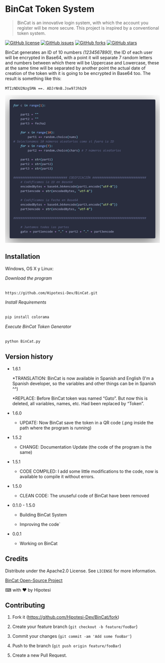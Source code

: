  

# BinCat Token System

> BinCat is an innovative login system, with which the account you register will be more secure. This project is inspired by a conventional token system.

[![GitHub license](https://img.shields.io/github/license/Hipotesi-Dev/BinCat?style=flat-square)](https://github.com/Hipotesi-Dev/BinCat/blob/main/LICENSE)
[![GitHub issues](https://img.shields.io/github/issues/Hipotesi-Dev/BinCat?style=flat-square)](https://github.com/Hipotesi-Dev/BinCat/issues)
[![GitHub forks](https://img.shields.io/github/forks/Hipotesi-Dev/BinCat?style=flat-square)](https://github.com/Hipotesi-Dev/BinCat/network)
[![GitHub stars](https://img.shields.io/github/stars/Hipotesi-Dev/BinCat?style=flat-square)](https://github.com/Hipotesi-Dev/BinCat/stargazers)


  

BinCat generates an ID of 10 numbers *(1234567890)*, the ID of each user will be encrypted in Base64, with a point it will separate 7 random letters and numbers between which there will be Uppercase and Lowercase, these at the same time will be separated by another point the actual date of creation of the token with it is going to be encrypted in Base64 too. The result is something like this:

`MTIzNDU2Nzg5MA ==. ADJrNnB.Jsw97Jhb29`

  

![BinCat Code Example](https://github.com/Hipotesi-Dev/BinCat/blob/main/BinCat%20Demo.PNG)

  

## Installation

  

Windows, OS X y Linux:

  

_Download the program_

```sh

https://github.com/Hipotesi-Dev/BinCat.git

```

_Install Requirements_

```sh

pip install colorama

```

_Execute BinCat Token Generator_

```sh

python BinCat.py

```

  

## Version history

* 1.6.1

    *TRANSLATION: BinCat is now available in Spanish and English (I'm a Spanish developer, so the variables and other things can be in Spanish ^^)

    *REPLACE: Before BinCat token was named “Gato”. But now this is deleted, all variables, names, etc. Had been replaced by “Token”.

* 1.6.0

    * UPDATE: Now BinCat save the token in a QR code (.png inside the path where the program is running)

* 1.5.2

    * CHANGE: Documentation Update (the code of the program is the same)

* 1.5.1

    * CODE COMPILED: I add some little modifications to the code, now is available to compile it without errors.

* 1.5.0

    * CLEAN CODE: The unuseful code of BinCat have been removed

* 0.1.0 - 1.5.0

    * Building BinCat System

    * Improving the code`

* 0.0.1

    * Working on BinCat

  

## Credits

  

Distribute under the Apache2.0 License. See ``LICENSE`` for more information.

  

[BinCat Open-Source Project](https://github.com/Hipotesi-Dev/BinCat)

  

⌨ with ❤ by Hipotesi

  

## Contributing

  

1. Fork it (<https://github.com/Hipotesi-Dev/BinCat/fork>)

2. Create your feature branch (`git checkout -b feature/fooBar`)

3. Commit your changes (`git commit -am 'Add some fooBar'`)

4. Push to the branch (`git push origin feature/fooBar`)

5. Create a new Pull Request.
